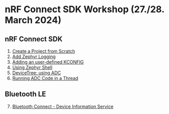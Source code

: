 # nRF Connect SDK Workshop (27./28. March 2024)

## nRF Connect SDK 
1) [Create a Project from Scratch](https://github.com/ChrisKurz/nRF_Connect_SDK/blob/main/doc/NCSv2.6.0_01_ProjectFromScratch.md)
2) [Add Zephyr Logging](https://github.com/ChrisKurz/nRF_Connect_SDK/blob/main/doc/NCSv2.6.0_02_ZephyrLogging.md)
3) [Adding an user-defined KCONFIG](https://github.com/ChrisKurz/nRF_Connect_SDK/blob/main/doc/NCSv2.6.0_03_User-Defined_KCONFIG.md)
4) [Using Zephyr Shell](https://github.com/ChrisKurz/nRF_Connect_SDK/blob/main/doc/NCSv2.6.0_10_ZephyrShell.md)
5) [DeviceTree: using ADC](https://github.com/ChrisKurz/nRF_Connect_SDK/blob/main/doc/NCSv2.6.0_ZHW_ADC_1.md)
6) [Running ADC Code in a Thread](https://github.com/ChrisKurz/nRF_Connect_SDK/blob/main/doc/NCSv2.5.2_ZHW_ADC_1_Thread.md)

## Bluetooth LE
7) [Bluetooth Connect - Device Information Service](https://github.com/ChrisKurz/Bluetooth/blob/main/doc/NCSv2.6.0_02_peripheral_Service_DeviceInformation.md)
